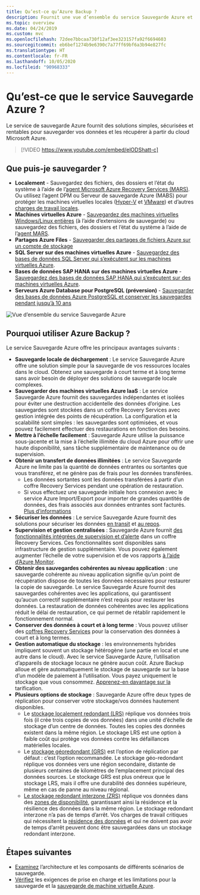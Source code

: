 ```yaml
---
title: Qu’est-ce qu’Azure Backup ?
description: Fournit une vue d’ensemble du service Sauvegarde Azure et de la façon de le déployer dans le cadre de votre stratégie de continuité d’activité et de reprise d’activité (BCDR).
ms.topic: overview
ms.date: 04/24/2019
ms.custom: mvc
ms.openlocfilehash: 72dee7bbcaa730f12af3ee323157fa92f6694603
ms.sourcegitcommit: eb6bef1274b9e6390c7a77ff69bf6a3b94e827fc
ms.translationtype: HT
ms.contentlocale: fr-FR
ms.lasthandoff: 10/05/2020
ms.locfileid: "90968333"
---
```

# <a name="what-is-the-azure-backup-service"></a>Qu’est-ce que le service Sauvegarde Azure ?

Le service de sauvegarde Azure fournit des solutions simples, sécurisées et rentables pour sauvegarder vos données et les récupérer à partir du cloud Microsoft Azure.

> [!VIDEO https://www.youtube.com/embed/elODShatt-c]

## <a name="what-can-i-back-up"></a>Que puis-je sauvegarder ?

- **Localement** - Sauvegardez des fichiers, des dossiers et l’état du système à l’aide de l’[agent Microsoft Azure Recovery Services (MARS)](backup-support-matrix-mars-agent.md). Ou utilisez l’agent DPM ou Serveur de sauvegarde Azure (MABS) pour protéger les machines virtuelles locales ([Hyper-V](back-up-hyper-v-virtual-machines-mabs.md) et [VMware](backup-azure-backup-server-vmware.md)) et d’autres [charges de travail locales](backup-mabs-protection-matrix.md).
- **Machines virtuelles Azure** - [Sauvegardez des machines virtuelles Windows/Linux entières](backup-azure-vms-introduction.md) (à l’aide d’extensions de sauvegarde) ou sauvegardez des fichiers, des dossiers et l’état du système à l’aide de l’[agent MARS](backup-azure-manage-mars.md).
- **Partages Azure Files** - [Sauvegarder des partages de fichiers Azure sur un compte de stockage](backup-afs.md)
- **SQL Server sur des machines virtuelles Azure** -  [Sauvegardez des bases de données SQL Server qui s’exécutent sur les machines virtuelles Azure](backup-azure-sql-database.md).
- **Bases de données SAP HANA sur des machines virtuelles Azure** - [Sauvegardez des bases de données SAP HANA qui s’exécutent sur des machines virtuelles Azure](backup-azure-sap-hana-database.md).
- **Serveurs Azure Database pour PostgreSQL (préversion)**  -  [Sauvegarder des bases de données Azure PostgreSQL et conserver les sauvegardes pendant jusqu’à 10 ans](backup-azure-database-postgresql.md)

![Vue d’ensemble du service Sauvegarde Azure](./media/backup-overview/azure-backup-overview.png)

## <a name="why-use-azure-backup"></a>Pourquoi utiliser Azure Backup ?

Le service Sauvegarde Azure offre les principaux avantages suivants :

- **Sauvegarde locale de déchargement** : Le service Sauvegarde Azure offre une solution simple pour la sauvegarde de vos ressources locales dans le cloud. Obtenez une sauvegarde à court terme et à long terme sans avoir besoin de déployer des solutions de sauvegarde locale complexes.
- **Sauvegarder des machines virtuelles Azure IaaS** : Le service Sauvegarde Azure fournit des sauvegardes indépendantes et isolées pour éviter une destruction accidentelle des données d’origine. Les sauvegardes sont stockées dans un coffre Recovery Services avec gestion intégrée des points de récupération. La configuration et la scalabilité sont simples : les sauvegardes sont optimisées, et vous pouvez facilement effectuer des restaurations en fonction des besoins.
- **Mettre à l’échelle facilement** : Sauvegarde Azure utilise la puissance sous-jacente et la mise à l’échelle illimitée du cloud Azure pour offrir une haute disponibilité, sans tâche supplémentaire de maintenance ou de supervision.
- **Obtenir un transfert de données illimitées** : Le service Sauvegarde Azure ne limite pas la quantité de données entrantes ou sortantes que vous transférez, et ne génère pas de frais pour les données transférées.
  - Les données sortantes sont les données transférées à partir d’un coffre Recovery Services pendant une opération de restauration.
  - Si vous effectuez une sauvegarde initiale hors connexion avec le service Azure Import/Export pour importer de grandes quantités de données, des frais associés aux données entrantes sont facturés.  [Plus d’informations](backup-azure-backup-import-export.md)
- **Sécuriser les données** : Le service Sauvegarde Azure fournit des solutions pour sécuriser les données [en transit](backup-azure-security-feature.md) et [au repos](backup-azure-security-feature-cloud.md).
- **Supervision et gestion centralisées** : Sauvegarde Azure fournit [des fonctionnalités intégrées de supervision et d’alerte](backup-azure-monitoring-built-in-monitor.md) dans un coffre Recovery Services. Ces fonctionnalités sont disponibles sans infrastructure de gestion supplémentaire. Vous pouvez également augmenter l’échelle de votre supervision et de vos rapports [à l’aide d’Azure Monitor](backup-azure-monitoring-use-azuremonitor.md).
- **Obtenir des sauvegardes cohérentes au niveau application** : une sauvegarde cohérente au niveau application signifie qu’un point de récupération dispose de toutes les données nécessaires pour restaurer la copie de sauvegarde. Le service Sauvegarde Azure fournit des sauvegardes cohérentes avec les applications, qui garantissent qu’aucun correctif supplémentaire n’est requis pour restaurer les données. La restauration de données cohérentes avec les applications réduit le délai de restauration, ce qui permet de rétablir rapidement le fonctionnement normal.
- **Conserver des données à court et à long terme** : Vous pouvez utiliser des [coffres Recovery Services](backup-azure-recovery-services-vault-overview.md) pour la conservation des données à court et à long termes.
- **Gestion automatique du stockage** : les environnements hybrides impliquent souvent un stockage hétérogène (une partie en local et une autre dans le cloud). Avec le service Sauvegarde Azure, l’utilisation d’appareils de stockage locaux ne génère aucun coût. Azure Backup alloue et gère automatiquement le stockage de sauvegarde sur la base d’un modèle de paiement à l’utilisation. Vous payez uniquement le stockage que vous consommez. [Apprenez-en davantage sur la](https://azure.microsoft.com/pricing/details/backup) tarification.
- **Plusieurs options de stockage** : Sauvegarde Azure offre deux types de réplication pour conserver votre stockage/vos données hautement disponibles.
  - Le [stockage localement redondant (LRS)](../storage/common/storage-redundancy.md#locally-redundant-storage) réplique vos données trois fois (il crée trois copies de vos données) dans une unité d’échelle de stockage d’un centre de données. Toutes les copies des données existent dans la même région. Le stockage LRS est une option à faible coût qui protège vos données contre les défaillances matérielles locales.
  - Le [stockage géoredondant (GRS)](../storage/common/storage-redundancy.md#geo-redundant-storage) est l’option de réplication par défaut : c’est l’option recommandée. Le stockage géo-redondant réplique vos données vers une région secondaire, distante de plusieurs centaines de kilomètres de l’emplacement principal des données sources. Le stockage GRS est plus onéreux que le stockage LRS, mais il offre une durabilité des données supérieure, même en cas de panne au niveau régional.
  - [Le stockage redondant interzone (ZRS)](../storage/common/storage-redundancy.md#zone-redundant-storage) réplique vos données dans des [zones de disponibilité](https://docs.microsoft.com/azure/availability-zones/az-overview#availability-zones), garantissant ainsi la résidence et la résilience des données dans la même région. Le stockage redondant interzone n’a pas de temps d’arrêt. Vos charges de travail critiques qui nécessitent la [résidence des données](https://azure.microsoft.com/resources/achieving-compliant-data-residency-and-security-with-azure/) et qui ne doivent pas avoir de temps d’arrêt peuvent donc être sauvegardées dans un stockage redondant interzone.

## <a name="next-steps"></a>Étapes suivantes

- [Examinez](backup-architecture.md) l’architecture et les composants de différents scénarios de sauvegarde.
- [Vérifiez](backup-support-matrix.md) les exigences de prise en charge et les limitations pour la sauvegarde et la [sauvegarde de machine virtuelle Azure](backup-support-matrix-iaas.md).
